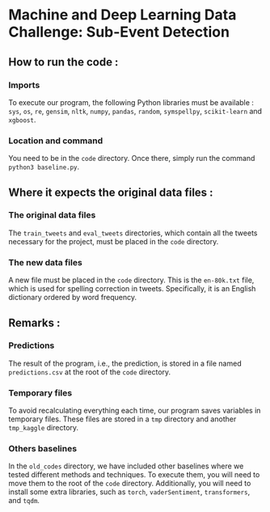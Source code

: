 # Machine and Deep Learning Data Challenge: Sub-Event Detection

## How to run the code :

### Imports

To execute our program, the following Python libraries must be available : ```sys```, ```os```, ```re```, ```gensim```, ```nltk```, ```numpy```, ```pandas```, ```random```, ```symspellpy```, ```scikit-learn``` and ```xgboost```.

### Location and command

You need to be in the ```code``` directory. Once there, simply run the command ```python3 baseline.py```. 

## Where it expects the original data files :

### The original data files

The ```train_tweets``` and ```eval_tweets``` directories, which contain all the tweets necessary for the project, must be placed in the ```code``` directory.

### The new data files

A new file must be placed in the ```code``` directory. This is the ```en-80k.txt``` file, which is used for spelling correction in tweets. Specifically, it is an English dictionary ordered by word frequency.

## Remarks :

### Predictions

The result of the program, i.e., the prediction, is stored in a file named ```predictions.csv``` at the root of the ```code``` directory.

### Temporary files

To avoid recalculating everything each time, our program saves variables in temporary files. These files are stored in a ```tmp``` directory and another ```tmp_kaggle``` directory.

### Others baselines

In the ```old_codes``` directory, we have included other baselines where we tested different methods and techniques. To execute them, you will need to move them to the root of the ```code``` directory. Additionally, you will need to install some extra libraries, such as ```torch```, ```vaderSentiment```, ```transformers```, and ```tqdm```.